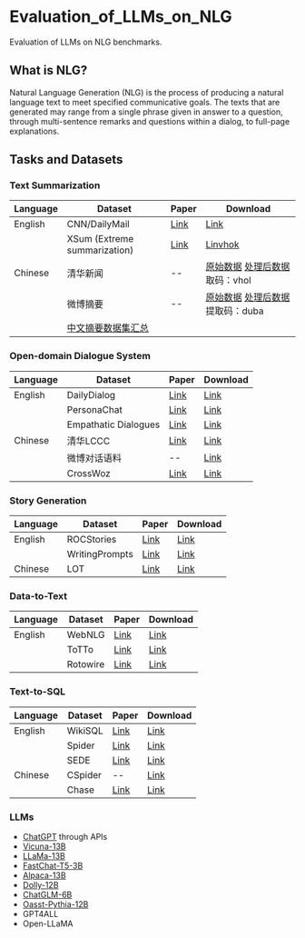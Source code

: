 # Evaluation_of_LLMs_on_NLG
Evaluation of LLMs on NLG benchmarks.

## What is NLG?

Natural Language Generation (NLG) is the process of producing a natural language text to meet specified communicative goals. The texts that are generated may range from a single phrase given in answer to a question, through multi-sentence remarks and questions within a dialog, to full-page explanations.

## Tasks and Datasets

### Text Summarization

| Language | Dataset                                                      | Paper                                          | Download                                                     |
| -------- | ------------------------------------------------------------ | ---------------------------------------------- | ------------------------------------------------------------ |
| English  | CNN/DailyMail                                                | [Link](https://arxiv.org/pdf/1602.06023v5.pdf) | [Link](https://github.com/abisee/cnn-dailymail)              |
|          | XSum (Extreme summarization)                                 | [Link](https://arxiv.org/pdf/1808.08745v1.pdf) | [Linvhok](https://github.com/EdinburghNLP/XSum/tree/master/XSum-Dataset) |
| Chinese  | 清华新闻                                                     | --                                             | [原始数据](http://thuctc.thunlp.org/) [处理后数据](https://pan.baidu.com/share/init?surl=a-CUtTc5xQFB9_EJaxDklA) 取码：vhol |
|          | 微博摘要                                                     | --                                             | [原始数据](https://www.jianshu.com/p/8f52352f0748?tdsourcetag=s_pcqq_aiomsg) [处理后数据](https://pan.baidu.com/share/init?surl=80aTaZe-5jopVBBJhBrTWg) 提取码：duba |
|          | [中文摘要数据集汇总](https://zhuanlan.zhihu.com/p/341398288) |                                                |                                                              |



### Open-domain Dialogue System

| Language | Dataset              | Paper                                          | Download                                                     |
| -------- | -------------------- | ---------------------------------------------- | ------------------------------------------------------------ |
| English  | DailyDialog          | [Link](https://arxiv.org/pdf/1710.03957v1.pdf) | [Link](http://yanran.li/dailydialog)                         |
|          | PersonaChat          | [Link](https://arxiv.org/abs/1801.07243)       | [Link](https://www.kaggle.com/datasets/atharvjairath/personachat) |
|          | Empathatic Dialogues | [Link](https://arxiv.org/abs/1811.00207)       | [Link](https://www.kaggle.com/datasets/atharvjairath/empathetic-dialogues-facebook-ai) |
| Chinese  | 清华LCCC             | [Link](https://arxiv.org/abs/2008.03946)       | [Link](https://github.com/thu-coai/CDial-GPT)                |
|          | 微博对话语料         | --                                             | [Link](https://github.com/codemayq/chinese_chatbot_corpus)   |
|          | CrossWoz             | [Link](https://arxiv.org/abs/2002.11893)       | [Link](https://github.com/thu-coai/CrossWoz)                 |



### Story Generation

| Language | Dataset        | Paper                                                        | Download                                                     |
| -------- | -------------- | ------------------------------------------------------------ | ------------------------------------------------------------ |
| English  | ROCStories     | [Link](https://aclanthology.org/N16-1098.pdf)                | [Link](https://cs.rochester.edu/nlp/rocstories/)             |
|          | WritingPrompts | [Link](https://arxiv.org/pdf/1805.04833v1.pdf)               | [Link](https://www.kaggle.com/ratthachat/writing-prompts)    |
| Chinese  | LOT            | [Link](https://direct.mit.edu/tacl/article/doi/10.1162/tacl_a_00469/110537/LOT-A-Story-Centric-Benchmark-for-Evaluating) | [Link](https://cloud.tsinghua.edu.cn/d/0cf033b0c7c049be855d/) |



### Data-to-Text

| Language | Dataset  | Paper                                          | Download                                                  |
| -------- | -------- | ---------------------------------------------- | --------------------------------------------------------- |
| English  | WebNLG   | [Link](https://aclanthology.org/P17-1017.pdf)  | [Link](https://webnlg-challenge.loria.fr/)                |
|          | ToTTo    | [Link](https://arxiv.org/pdf/2004.14373v3.pdf) | [Link](https://github.com/google-research-datasets/totto) |
|          | Rotowire | [Link](https://arxiv.org/pdf/1707.08052v1.pdf) | [Link](https://github.com/harvardnlp/boxscore-data)       |



### Text-to-SQL

| Language | Dataset | Paper                                               | Download                                                     |
| -------- | ------- | --------------------------------------------------- | ------------------------------------------------------------ |
| English  | WikiSQL | [Link](http://arxiv.org/abs/1709.00103)             | [Link](https://github.com/salesforce/WikiSQL)                |
|          | Spider  | [Link](https://arxiv.org/abs/1809.08887)            | [Link](https://github.com/taoyds/spider)                     |
|          | SEDE    | [Link](https://arxiv.org/pdf/2106.05006v1.pdf)      | [Link](https://github.com/hirupert/sede)                     |
| Chinese  | CSpider | --                                                  | [Link](https://github.com/taolusi/chisp)                     |
|          | Chase   | [Link](https://aclanthology.org/2021.acl-long.180/) | [Link](https://github.com/xjtu-intsoft/chase/tree/page/data) |



### LLMs

- [ChatGPT](https://chat.openai.com/auth/login) through APIs
- [Vicuna-13B](https://github.com/lm-sys/FastChat)
- [LLaMa-13B](https://github.com/facebookresearch/llama)
- [FastChat-T5-3B](https://huggingface.co/lmsys/fastchat-t5-3b-v1.0)
- [Alpaca-13B](https://github.com/tatsu-lab/stanford_alpaca)
- [Dolly-12B](https://huggingface.co/databricks/dolly-v2-12b)
- [ChatGLM-6B](https://huggingface.co/THUDM/chatglm-6b)
- [Oasst-Pythia-12B](https://huggingface.co/OpenAssistant)
- GPT4ALL
- Open-LLaMA
